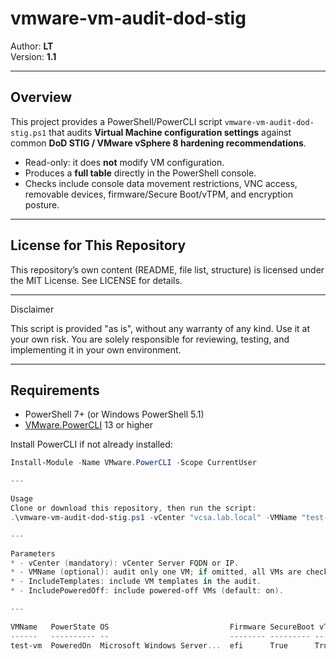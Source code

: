 # vmware-vm-audit-dod-stig

Author: **LT**  
Version: **1.1**

---

## Overview

This project provides a PowerShell/PowerCLI script `vmware-vm-audit-dod-stig.ps1` that audits **Virtual Machine configuration settings** against common **DoD STIG / VMware vSphere 8 hardening recommendations**.

- Read-only: it does **not** modify VM configuration.  
- Produces a **full table** directly in the PowerShell console.  
- Checks include console data movement restrictions, VNC access, removable devices, firmware/Secure Boot/vTPM, and encryption posture.  

---

## License for This Repository
This repository’s own content (README, file list, structure) is licensed under the MIT License. See LICENSE for details.

---

Disclaimer

This script is provided "as is", without any warranty of any kind. Use it at your own risk. You are solely responsible for reviewing, testing, and implementing it in your own environment.

---

## Requirements

- PowerShell 7+ (or Windows PowerShell 5.1)  
- [VMware.PowerCLI](https://developer.vmware.com/powercli) 13 or higher  

Install PowerCLI if not already installed:

```powershell
Install-Module -Name VMware.PowerCLI -Scope CurrentUser

---

Usage
Clone or download this repository, then run the script:
.\vmware-vm-audit-dod-stig.ps1 -vCenter "vcsa.lab.local" -VMName "test-vm"

---

Parameters
* - vCenter (mandatory): vCenter Server FQDN or IP.
* - VMName (optional): audit only one VM; if omitted, all VMs are checked.
* - IncludeTemplates: include VM templates in the audit.
* - IncludePoweredOff: include powered-off VMs (default: on).

---

VMName   PowerState OS                           Firmware SecureBoot vTPM VMEncrypted CopyDisabled PasteDisabled DnDDisabled VNCEnabled SerialPort ParallelPort Floppy CDConnectedNow CDConnectOnBoot NonCompliantReasons
------   ---------- --                           -------- --------- ---- ----------- ------------ ------------- ----------- ---------- ---------- ------------ ------ -------------- --------------- -------------------
test-vm  PoweredOn  Microsoft Windows Server...  efi      True      True True        True         True           True        False      False      False        False  False          VNC enabled; vTPM not present
